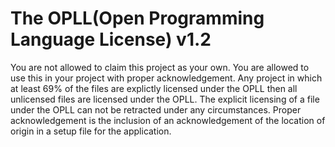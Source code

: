 # The OPLL(Open Programming Language License) v1.2
You are not allowed to claim this project as your own. You are allowed to use this in your project with proper acknowledgement. Any project in which at least 69% of the files are explictly licensed under the OPLL then all unlicensed files are licensed under the OPLL. The explicit licensing of a file under the OPLL can not be retracted under any circumstances. Proper acknowledgement is the inclusion of an acknowledgement of the location of origin in a setup file for the application.